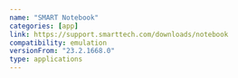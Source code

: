 ```yaml
---
name: "SMART Notebook"
categories: [app]
link: https://support.smarttech.com/downloads/notebook
compatibility: emulation
versionFrom: "23.2.1668.0"
type: applications
---
```


